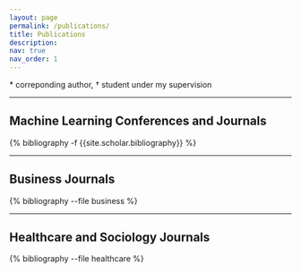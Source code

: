 ```yaml
---
layout: page
permalink: /publications/
title: Publications
description: 
nav: true
nav_order: 1
---
```


 \* correponding author,  † student under my supervision



---
## **Machine Learning Conferences and Journals**
<!-- _pages/publications.md -->
<div class="publications">

{% bibliography -f {{site.scholar.bibliography}} %}

</div>



---


## **Business Journals**
<!-- _pages/publications.md -->
<div class="publications_business">

{% bibliography --file business %}

</div>

---

## **Healthcare and Sociology Journals**
<!-- _pages/publications.md -->
<div class="publications_healthcare">

{% bibliography --file healthcare %}

</div>